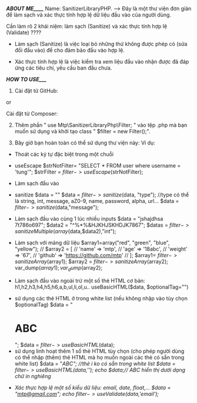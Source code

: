 ***______________________________ABOUT ME__________________________________***
Name: SanitizerLibraryPHP.
--> Đây là một thư viện đơn giản để làm sạch và xác thực tính hợp lệ dữ liệu đầu vào của người dùng.

Cần làm rõ 2 khái niệm: làm sạch (Sanitize) và xác thực tính hợp lệ (Validate) ????

+ Làm sạch (Sanitize) là việc loại bỏ những thứ không được phép có (sửa đổi đầu vào) để cho đảm bảo đầu vào hợp lệ.

+ Xác thực tính hợp lệ là việc kiểm tra xem liệu đầu vào nhận được đã đáp ứng các tiêu chí, yêu cầu ban đầu chưa. 

***______________________________HOW TO USE_________________________________***
1. Cài đặt từ GitHub:

or

Cài đặt từ Composer:



2. Thêm phần " use Mtp\SanitizerLibraryPhp\Filter; " vào tệp .php mà bạn muốn sử dụng và khởi tạo class " $filter = new Filter();".

3. Bây giờ bạn hoàn toàn có thể sử dụng thư viện này:
Ví dụ: 
<?php require "vendor/autoload.php"; 
use SanitizerLibraryPhp\Filter;
$filter = new Filter();
?>
+  Thoát các ký tự đặc biệt trong một chuỗi
 - useEscape
$strNotFilter= "SELECT * FROM user where username = 'tung'";
$strFilter = $filter->useEscape($strNotFilter);

+ Làm sạch đầu vào
- sanitize
$data = "<script>alert('Prevent Xss');</script>"
$data = $filter->sanitize($data, "type");
//type có thể là string, int, message, aZ0-9, name, password, alpha, url...
$data = $filter->sanitize($data,"message");

+ Làm sạch đầu vào cùng 1 lúc nhiều inputs
$data = "jshajdhsa 7t786o697";
$data2 = "^%*%&HJKHJSKHDJK7867";
$datas  = $filter->sanitizeMultiple(array($data,$data2),"int");

+ Làm sạch với mảng dữ liệu 
$array1=array("red", "green", "blue", "yellow<script></script>");
// $array2 = [
//     'name' => 'mtp<script>',
//     'email' => 'MTP@gmail.com</script>',
//     'age' => '18abc',
//     'weight<script>alert("xss");</script>' => '67',
//     'github' => 'https://github.com/mtp'
// ];
$array1= $filter->sanitizeArray($array1);
$array2 = $filter->sanitizeArray($array2);
var_dump($array1);
var_dump($array2);


+ Làm sạch đầu vào ngoài trừ một số thẻ HTML cơ bản: h1,h2,h3,h4,h5,h6,a,b,ul,li,ol,u..
useBasicHTML($data, $optionalTag="")
* sử dụng các thẻ HTML ở trong white list (nếu không nhập vào tùy chọn $optionalTag)
$data = "<h1>ABC</h1>";
$data = $filter ->useBasicHTML($data);
* sử dụng linh hoạt thêm 1 số thẻ HTML tùy chọn (cho phép người dùng có thể nhập (thêm) thẻ HTML mà họ muốn ngoài các thẻ có sẵn trong white list)
$data = "<i>ABC<i>";
//thẻ i ko có sẵn trong white list
$data = $filter->useBasicHTML($data,'<i>');
echo $data;// ABC hiển thị dưới dạng chữ in nghiêng

+ Xác thực hợp lệ một số kiểu dữ liệu: email, date, float,...
$data = "mtp@gmail.com";
echo $filter->useValidate($data,'email');












